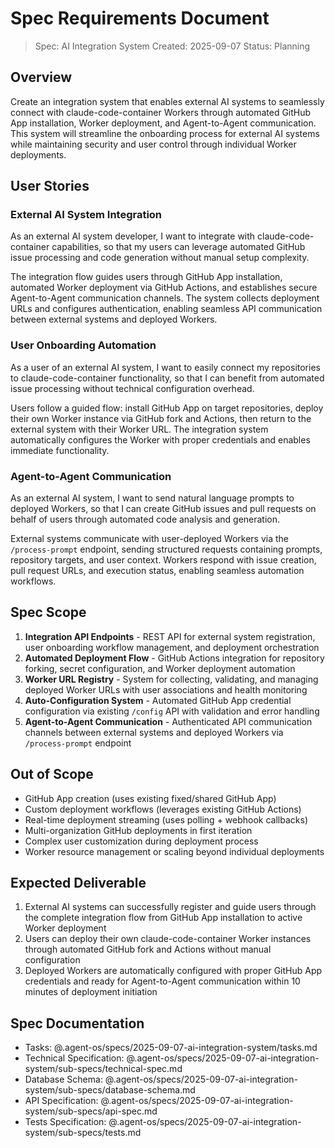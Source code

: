 # Spec Requirements Document

> Spec: AI Integration System Created: 2025-09-07 Status: Planning

## Overview

Create an integration system that enables external AI systems to seamlessly
connect with claude-code-container Workers through automated GitHub App
installation, Worker deployment, and Agent-to-Agent communication. This system
will streamline the onboarding process for external AI systems while maintaining
security and user control through individual Worker deployments.

## User Stories

### External AI System Integration

As an external AI system developer, I want to integrate with
claude-code-container capabilities, so that my users can leverage automated
GitHub issue processing and code generation without manual setup complexity.

The integration flow guides users through GitHub App installation, automated
Worker deployment via GitHub Actions, and establishes secure Agent-to-Agent
communication channels. The system collects deployment URLs and configures
authentication, enabling seamless API communication between external systems and
deployed Workers.

### User Onboarding Automation

As a user of an external AI system, I want to easily connect my repositories to
claude-code-container functionality, so that I can benefit from automated issue
processing without technical configuration overhead.

Users follow a guided flow: install GitHub App on target repositories, deploy
their own Worker instance via GitHub fork and Actions, then return to the
external system with their Worker URL. The integration system automatically
configures the Worker with proper credentials and enables immediate
functionality.

### Agent-to-Agent Communication

As an external AI system, I want to send natural language prompts to deployed
Workers, so that I can create GitHub issues and pull requests on behalf of users
through automated code analysis and generation.

External systems communicate with user-deployed Workers via the
`/process-prompt` endpoint, sending structured requests containing prompts,
repository targets, and user context. Workers respond with issue creation, pull
request URLs, and execution status, enabling seamless automation workflows.

## Spec Scope

1. **Integration API Endpoints** - REST API for external system registration,
   user onboarding workflow management, and deployment orchestration
2. **Automated Deployment Flow** - GitHub Actions integration for repository
   forking, secret configuration, and Worker deployment automation
3. **Worker URL Registry** - System for collecting, validating, and managing
   deployed Worker URLs with user associations and health monitoring
4. **Auto-Configuration System** - Automated GitHub App credential configuration
   via existing `/config` API with validation and error handling
5. **Agent-to-Agent Communication** - Authenticated API communication channels
   between external systems and deployed Workers via `/process-prompt` endpoint

## Out of Scope

- GitHub App creation (uses existing fixed/shared GitHub App)
- Custom deployment workflows (leverages existing GitHub Actions)
- Real-time deployment streaming (uses polling + webhook callbacks)
- Multi-organization GitHub deployments in first iteration
- Complex user customization during deployment process
- Worker resource management or scaling beyond individual deployments

## Expected Deliverable

1. External AI systems can successfully register and guide users through the
   complete integration flow from GitHub App installation to active Worker
   deployment
2. Users can deploy their own claude-code-container Worker instances through
   automated GitHub fork and Actions without manual configuration
3. Deployed Workers are automatically configured with proper GitHub App
   credentials and ready for Agent-to-Agent communication within 10 minutes of
   deployment initiation

## Spec Documentation

- Tasks: @.agent-os/specs/2025-09-07-ai-integration-system/tasks.md
- Technical Specification:
  @.agent-os/specs/2025-09-07-ai-integration-system/sub-specs/technical-spec.md
- Database Schema:
  @.agent-os/specs/2025-09-07-ai-integration-system/sub-specs/database-schema.md
- API Specification:
  @.agent-os/specs/2025-09-07-ai-integration-system/sub-specs/api-spec.md
- Tests Specification:
  @.agent-os/specs/2025-09-07-ai-integration-system/sub-specs/tests.md
